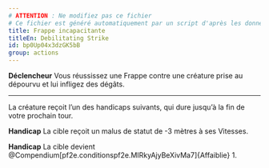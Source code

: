 ```yaml
---
# ATTENTION : Ne modifiez pas ce fichier
# Ce fichier est généré automatiquement par un script d'après les données du module Foundry VTT officiel et de sa traduction
title: Frappe incapacitante
titleEn: Debilitating Strike
id: bp0Up04x3dzGK5bB
group: actions
---
```

<p><strong>Déclencheur</strong> Vous réussissez une Frappe contre une créature prise au dépourvu et lui infligez des dégâts.</p><hr><p>La créature reçoit l’un des handicaps suivants, qui dure jusqu’à la fin de votre prochain tour.</p><p><strong>Handicap</strong> La cible reçoit un malus de statut de -3 mètres à ses Vitesses.</p><p><strong>Handicap</strong> La cible devient @Compendium[pf2e.conditionspf2e.MIRkyAjyBeXivMa7]{Affaiblie} 1.</p>
